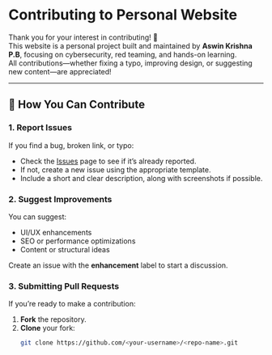 # Contributing to Personal Website

Thank you for your interest in contributing! 🎉  
This website is a personal project built and maintained by **Aswin Krishna P.B**, focusing on cybersecurity, red teaming, and hands-on learning.  
All contributions—whether fixing a typo, improving design, or suggesting new content—are appreciated!

---

## 🧭 How You Can Contribute

### 1. Report Issues
If you find a bug, broken link, or typo:
- Check the [Issues](../../issues) page to see if it’s already reported.
- If not, create a new issue using the appropriate template.
- Include a short and clear description, along with screenshots if possible.

### 2. Suggest Improvements
You can suggest:
- UI/UX enhancements
- SEO or performance optimizations
- Content or structural ideas

Create an issue with the **enhancement** label to start a discussion.

### 3. Submitting Pull Requests
If you’re ready to make a contribution:
1. **Fork** the repository.
2. **Clone** your fork:
   ```bash
   git clone https://github.com/<your-username>/<repo-name>.git
